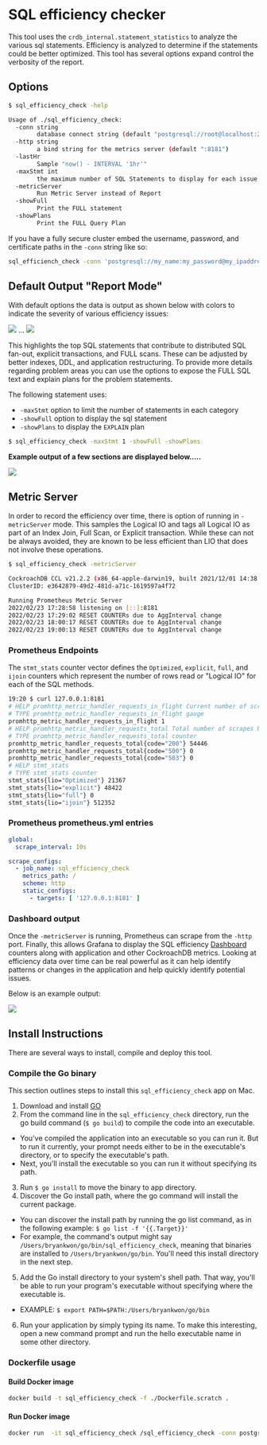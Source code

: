 # SQL efficiency checker 

This tool uses the `crdb_internal.statement_statistics` to analyze the various sql statements. Efficiency is analyzed to determine if the statements could be better optimized.  This tool has several options expand control the verbosity of the report.


## Options

```bash
$ sql_efficiency_check -help

Usage of ./sql_efficiency_check:
  -conn string
    	database connect string (default "postgresql://root@localhost:26257/defaultdb?sslmode=disable")
  -http string
    	a bind string for the metrics server (default ":8181")
  -lastHr
    	Sample "now() - INTERVAL '1hr'"
  -maxStmt int
    	the maximum number of SQL Statements to display for each issue (default 5)
  -metricServer
    	Run Metric Server instead of Report
  -showFull
    	Print the FULL statement
  -showPlans
    	Print the FULL Query Plan
```

If you have a fully secure cluster embed the username, password, and certificate paths in the `-conn` string like so:

```bash
sql_efficiench_check -conn 'postgresql://my_name:my_password@my_ipaddress:26257/defaultdb?sslmode=verify-full&sslrootcert=$HOME/Library/CockroachCloud/certs/my_ca.crt'
```

## Default Output "Report Mode"

With default options the data is output as shown below with colors to indicate the severity of various efficiency issues:

![](img/default_report_output_1.png)
...
![](img/default_report_output_2.png)

This highlights the top SQL statements that contribute to distributed SQL fan-out, explicit transactions, and FULL scans.  These can be adjusted by better indexes, DDL, and application restructuring.  To provide more details regarding problem areas you can use the options to expose the FULL SQL text and explain plans for the problem statements.

The following statement uses:
- `-maxStmt` option to limit the number of statements in each category 
- `-showFull` option to display the sql statement
- `-showPlans` to display the `EXPLAIN` plan

```bash
$ sql_efficiency_check -maxStmt 1 -showFull -showPlans
```

**Example output of a few sections are displayed below.....**

![](img/report_output_plans.png)

## Metric Server

In order to record the efficiency over time, there is option of running in `-metricServer` mode.  This samples the Logical IO and tags all Logical IO as part of an Index Join, Full Scan, or Explicit transaction.  While these can not be always avoided, they are known to be less efficient than LIO that does not involve these operations.  


```bash
$ sql_efficiency_check -metricServer

CockroachDB CCL v21.2.2 (x86_64-apple-darwin19, built 2021/12/01 14:38:36, go1.16.6)
ClusterID: e3642879-49d2-481d-a71c-1619597a4f72

Running Prometheus Metric Server
2022/02/23 17:28:58 listening on [::]:8181
2022/02/23 17:29:02 RESET COUNTERs due to AggInterval change
2022/02/23 18:00:17 RESET COUNTERs due to AggInterval change
2022/02/23 19:00:13 RESET COUNTERs due to AggInterval change
```

### Prometheus Endpoints
The `stmt_stats` counter vector defines the `Optimized`, `explicit`, `full`, and `ijoin` counters which represent the number of rows read or "Logical IO" for each of the SQL methods.

```bash
19:20 $ curl 127.0.0.1:8181
# HELP promhttp_metric_handler_requests_in_flight Current number of scrapes being served.
# TYPE promhttp_metric_handler_requests_in_flight gauge
promhttp_metric_handler_requests_in_flight 1
# HELP promhttp_metric_handler_requests_total Total number of scrapes by HTTP status code.
# TYPE promhttp_metric_handler_requests_total counter
promhttp_metric_handler_requests_total{code="200"} 54446
promhttp_metric_handler_requests_total{code="500"} 0
promhttp_metric_handler_requests_total{code="503"} 0
# HELP stmt_stats
# TYPE stmt_stats counter
stmt_stats{lio="Optimized"} 21367
stmt_stats{lio="explicit"} 48422
stmt_stats{lio="full"} 0
stmt_stats{lio="ijoin"} 512352
```

### Prometheus prometheus.yml entries

```yaml
global:
  scrape_interval: 10s

scrape_configs:
  - job_name: sql_efficiency_check
    metrics_path: /
    scheme: http
    static_configs:
      - targets: [ '127.0.0.1:8181' ]
```


### Dashboard output

Once the `-metricServer` is running, Prometheus can scrape from the `-http` port.  Finally, this allows Grafana to display the SQL efficiency [Dashboard](SQLEfficiencyDashboard-1645677578406.json) counters along with application and other CockroachDB metrics. Looking at efficiency data over time can be real powerful as it can help identify patterns or changes in the application and help quickly identify potential issues.

Below is an example output:

![](img/sql_efficiency_dashboard_prometheus.png)


## Install Instructions
There are several ways to install, compile and deploy this tool.

### Compile the Go binary
This section outlines steps to install this `sql_efficiency_check` app on Mac.

1. Download and install [GO](https://go.dev/doc/install)
2. From the command line in the `sql_efficiency_check` directory, run the go build command (`$ go build`) to compile the code into an executable.
- You've compiled the application into an executable so you can run it. But to run it currently, your prompt needs either to be in the executable's directory, or to specify the executable's path.
- Next, you'll install the executable so you can run it without specifying its path.
3. Run `$ go install` to move the binary to app directory.
4. Discover the Go install path, where the go command will install the current package.
- You can discover the install path by running the go list command, as in the following example: `$ go list -f '{{.Target}}'`
- For example, the command's output might say `/Users/bryankwon/go/bin/sql_efficiency_check`, meaning that binaries are installed to `/Users/bryankwon/go/bin`. You'll need this install directory in the next step.
5. Add the Go install directory to your system's shell path. That way, you'll be able to run your program's executable without specifying where the executable is.
- EXAMPLE: `$ export PATH=$PATH:/Users/bryankwon/go/bin`
6. Run your application by simply typing its name. To make this interesting, open a new command prompt and run the hello executable name in some other directory.

### Dockerfile usage

#### Build Docker image
```bash
docker build -t sql_efficiency_check -f ./Dockerfile.scratch .
```

#### Run Docker image
```bash
docker run  -it sql_efficiency_check /sql_efficiency_check -conn postgresql://root@192.168.0.100:26257/defaultdb?sslmode=disable -lastHr
```